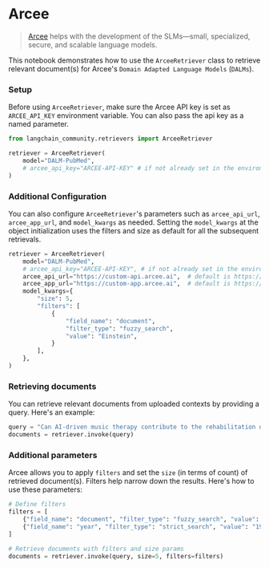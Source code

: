 # Arcee

>[Arcee](https://www.arcee.ai/about/about-us) helps with the development of the SLMs—small, specialized, secure, and scalable language models.

This notebook demonstrates how to use the `ArceeRetriever` class to retrieve relevant document(s) for Arcee's `Domain Adapted Language Models` (`DALMs`).

### Setup

Before using `ArceeRetriever`, make sure the Arcee API key is set as `ARCEE_API_KEY` environment variable. You can also pass the api key as a named parameter.


```python
from langchain_community.retrievers import ArceeRetriever

retriever = ArceeRetriever(
    model="DALM-PubMed",
    # arcee_api_key="ARCEE-API-KEY" # if not already set in the environment
)
```

### Additional Configuration

You can also configure `ArceeRetriever`'s parameters such as `arcee_api_url`, `arcee_app_url`, and `model_kwargs` as needed.
Setting the `model_kwargs` at the object initialization uses the filters and size as default for all the subsequent retrievals.


```python
retriever = ArceeRetriever(
    model="DALM-PubMed",
    # arcee_api_key="ARCEE-API-KEY", # if not already set in the environment
    arcee_api_url="https://custom-api.arcee.ai",  # default is https://api.arcee.ai
    arcee_app_url="https://custom-app.arcee.ai",  # default is https://app.arcee.ai
    model_kwargs={
        "size": 5,
        "filters": [
            {
                "field_name": "document",
                "filter_type": "fuzzy_search",
                "value": "Einstein",
            }
        ],
    },
)
```

### Retrieving documents
You can retrieve relevant documents from uploaded contexts by providing a query. Here's an example:


```python
query = "Can AI-driven music therapy contribute to the rehabilitation of patients with disorders of consciousness?"
documents = retriever.invoke(query)
```

### Additional parameters

Arcee allows you to apply `filters` and set the `size` (in terms of count) of retrieved document(s). Filters help narrow down the results. Here's how to use these parameters:


```python
# Define filters
filters = [
    {"field_name": "document", "filter_type": "fuzzy_search", "value": "Music"},
    {"field_name": "year", "filter_type": "strict_search", "value": "1905"},
]

# Retrieve documents with filters and size params
documents = retriever.invoke(query, size=5, filters=filters)
```
